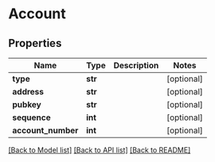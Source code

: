 # Account

## Properties
Name | Type | Description | Notes
------------ | ------------- | ------------- | -------------
**type** | **str** |  | [optional] 
**address** | **str** |  | [optional] 
**pubkey** | **str** |  | [optional] 
**sequence** | **int** |  | [optional] 
**account_number** | **int** |  | [optional] 

[[Back to Model list]](../README.md#documentation-for-models) [[Back to API list]](../README.md#documentation-for-api-endpoints) [[Back to README]](../README.md)

